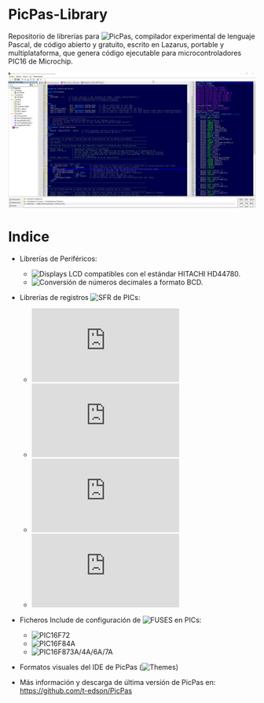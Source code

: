 # PicPas-Library

Repositorio de librerías para ![PicPas](https://github.com/t-edson/PicPas), compilador experimental de lenguaje Pascal, de código abierto y gratuito, escrito en Lazarus, portable y multiplataforma, que genera código ejecutable para microcontroladores PIC16 de Microchip.

![IDE Personalizado de PicPas](https://raw.githubusercontent.com/AguHDz/PicPas-Librerias_y_Programas/master/IDE_PicPas_Personalizado.jpg "IDE Personalizado de PicPas")

# Indice

- Librerías de Periféricos:
  - ![Displays LCD compatibles con el estándar HITACHI HD44780.](https://github.com/AguHDz/PicPas-Library/tree/master/LCD)
  - ![Conversión de números decimales a formato BCD.](https://github.com/AguHDz/PicPas-Library/tree/master/DECtoBCD)

- Librerías de registros ![SFR de PICs](https://github.com/AguHDz/PicPas-Library/blob/master/SFR_MICROCONTROLADORES):
  - ![PIC16C63](https://github.com/AguHDz/PicPas-Library/blob/master/SFR_MICROCONTROLADORES/PIC16C63.pas)
  - ![PIC16F72](https://github.com/AguHDz/PicPas-Library/blob/master/SFR_MICROCONTROLADORES/PIC16F72.pas)
  - ![PIC16F84A](https://github.com/AguHDz/PicPas-Library/blob/master/SFR_MICROCONTROLADORES/PIC16F84A.pas)
  - ![PIC16F877A](https://github.com/AguHDz/PicPas-Library/blob/master/SFR_MICROCONTROLADORES/PIC16F877A.pas)

- Ficheros Include de configuración de ![FUSES en PICs](https://github.com/AguHDz/PicPas-Library/blob/master/FUSES_MICROCONTROLADORES):
  - ![PIC16F72](https://github.com/AguHDz/PicPas-Library/blob/master/FUSES_MICROCONTROLADORES/FUSES_16F72.inc)
  - ![PIC16F84A](https://github.com/AguHDz/PicPas-Library/blob/master/FUSES_MICROCONTROLADORES/FUSES_16F84A.inc)
  - ![PIC16F873A/4A/6A/7A](https://github.com/AguHDz/PicPas-Library/blob/master/FUSES_MICROCONTROLADORES/FUSES_16F87XA.inc)

- Formatos visuales del IDE de PicPas (![Themes](https://github.com/AguHDz/PicPas-Library/tree/master/THEMES))

- Más información y descarga de última versión de PicPas en: https://github.com/t-edson/PicPas

